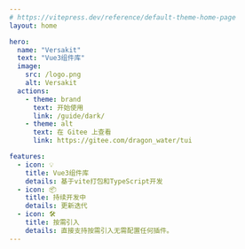 ```yaml
---
# https://vitepress.dev/reference/default-theme-home-page
layout: home

hero:
  name: "Versakit"
  text: "Vue3组件库"
  image:
    src: /logo.png
    alt: Versakit
  actions:
    - theme: brand
      text: 开始使用
      link: /guide/dark/
    - theme: alt
      text: 在 Gitee 上查看
      link: https://gitee.com/dragon_water/tui

features:
  - icon: 💡
    title: Vue3组件库
    details: 基于vite打包和TypeScript开发
  - icon: 📦
    title: 持续开发中
    details: 更新迭代
  - icon: 🛠️
    title: 按需引入
    details: 直接支持按需引入无需配置任何插件。
---
```

